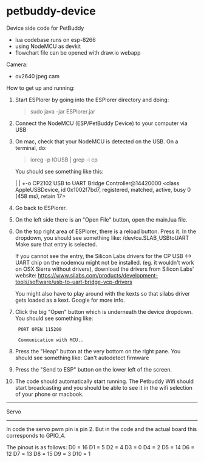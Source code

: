 # petbuddy-device

Device side code for PetBuddy
  - lua codebase runs on esp-8266
  - using NodeMCU as devkit
  - flowchart file can be opened with draw.io webapp

Camera:
  - ov2640 jpeg cam

How to get up and running:
1. Start ESPlorer by going into the ESPlorer directory and doing:
	> sudo java -jar ESPlorer.jar

2. Connect the NodeMCU (ESP/PetBuddy Device) to your computer via USB
3. On mac, check that your NodeMCU is detected on the USB. On a
   terminal, do:
	> ioreg -p IOUSB | grep -i cp

	You should see something like this:
	
	  | | +-o CP2102 USB to UART Bridge Controller@14420000  <class AppleUSBDevice, id 0x1002f7bd7, registered, matched, active, busy 0 (458 ms), retain 17>

4. Go back to ESPlorer.

5. On the left side there is an "Open File" button, open the main.lua
   file.

6. On the top right area of ESPlorer, there is a reload
   button. Press it. In the dropdown, you should see something
   like:
   /dev/cu.SLAB_USBtoUART
   Make sure that entry is selected.

   If you cannot see the entry, the Silicon Labs drivers for the CP
   USB <-> UART chip on the nodemcu might not be installed.
   (eg. it wouldn't work on OSX Sierra without drivers),
   download the drivers from Silicon Labs' website:
   https://www.silabs.com/products/development-tools/software/usb-to-uart-bridge-vcp-drivers

   You might also have to play around with the kexts so that silabs
   driver gets loaded as a kext. Google for more info.

7. Click the big "Open" button which is underneath the device
   dropdown. You should see something like:
   		
		PORT OPEN 115200

		Communication with MCU..

8. Press the "Heap" button at the very bottom on the right pane.
   You should see something like:
   Can't autodetect firmware

9. Press the "Send to ESP" button on the lower left of the
   screen.

10. The code should automatically start running. The Petbuddy
   Wifi should start broadcasting and you should be able to
   see it in the wifi selection of your phone or macbook.


*****************************
Servo
*****************************
In code the servo pwm pin is pin 2. But in the code and the actual board this
corresponds to GPIO_4.

The pinout is as follows:
D0   = 16
D1   = 5
D2   = 4
D3   = 0
D4   = 2
D5   = 14
D6   = 12
D7   = 13
D8   = 15
D9   = 3
D10  = 1


